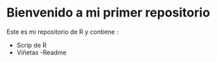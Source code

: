 # Bienvenido a mi primer repositorio

Este es mi repositorio de R y contiene :

- Scrip de R
- Viñetas
-Readme 

##
###
####